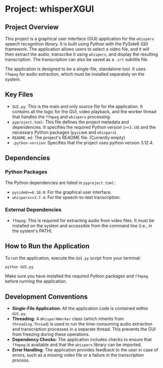 # Project: whisperXGUI

## Project Overview

This project is a graphical user interface (GUI) application for the `whisperx` speech recognition library. It is built using Python with the PySide6 (Qt) framework. The application allows users to select a video file, and it will then extract the audio, transcribe it using `whisperx`, and display the resulting transcription. The transcription can also be saved as a `.srt` subtitle file.

The application is designed to be a single-file, standalone tool. It uses `ffmpeg` for audio extraction, which must be installed separately on the system.

## Key Files

*   `GUI.py`: This is the main and only source file for the application. It contains all the logic for the GUI, video playback, and the worker thread that handles the `ffmpeg` and `whisperx` processing.
*   `pyproject.toml`: This file defines the project metadata and dependencies. It specifies the required Python version (`>=3.10`) and the necessary Python packages (`pyside6` and `whisperx`).
*   `README.md`: The project's README file. (Currently empty)
*   `.python-version`: Specifies that the project uses python version 3.12.4.

## Dependencies

### Python Packages

The Python dependencies are listed in `pyproject.toml`:

*   `pyside6>=6.10.0`: For the graphical user interface.
*   `whisperx>=3.7.4`: For the speech-to-text transcription.

### External Dependencies

*   `ffmpeg`: This is required for extracting audio from video files. It must be installed on the system and accessible from the command line (i.e., in the system's PATH).

## How to Run the Application

To run the application, execute the `GUI.py` script from your terminal:

```sh
python GUI.py
```

Make sure you have installed the required Python packages and `ffmpeg` before running the application.

## Development Conventions

*   **Single-File Application:** All the application code is contained within `GUI.py`.
*   **Threading:** A `WhisperXWorker` class (which inherits from `threading.Thread`) is used to run the time-consuming audio extraction and transcription processes in a separate thread. This prevents the GUI from freezing during these operations.
*   **Dependency Checks:** The application includes checks to ensure that `ffmpeg` is available and that the `whisperx` library can be imported.
*   **Error Handling:** The application provides feedback to the user in case of errors, such as a missing video file or a failure in the transcription process.
